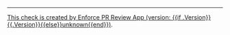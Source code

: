 ---

[This check is created by Enforce PR Review App (version: {{if .Version}}{{.Version}}{{else}}unknown{{end}})](https://github.com/suzuki-shunsuke/validate-pr-review-app).
